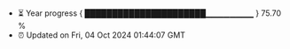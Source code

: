 - ⏳ Year progress { ██████████████████████▁▁▁▁▁▁▁▁ } 75.70 %
- ⏰ Updated on Fri, 04 Oct 2024 01:44:07 GMT

